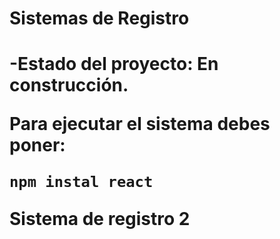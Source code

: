 <h1> Sistemas de Registro <h1/>

-Estado del proyecto: En construcción.

Para ejecutar el sistema debes poner:

```npm instal react```

Sistema de registro 2

